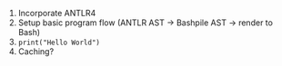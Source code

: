 1. Incorporate ANTLR4
2. Setup basic program flow (ANTLR AST -> Bashpile AST -> render to Bash)
3. `print("Hello World")`
4. Caching?